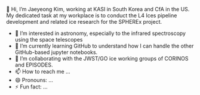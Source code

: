 👋 Hi, I’m Jaeyeong Kim, working at KASI in South Korea and CfA in the US. My dedicated task at my workplace is to conduct the L4 Ices pipeline development and related ice research for the SPHEREx project.
- 👀 I’m interested in astronomy, especially to the infrared spectroscopy using the space telescopes
- 🌱 I’m currently learning GitHub to understand how I can handle the other GitHub-based jupyter notebooks.
- 💞️ I’m collaborating with the JWST/GO ice working groups of CORINOS and EPISODES.
- 📫 How to reach me ...
- 😄 Pronouns: ...
- ⚡ Fun fact: ...

<!---
jyKim8502/Ices_studies is a ✨ special ✨ repository because its `README.md` (this file) appears on your GitHub profile.
You can click the Preview link to take a look at your changes.
--->
